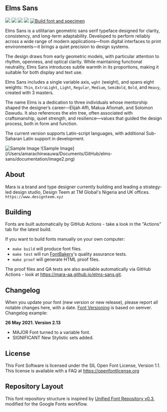 ## Elms Sans

[![][Fontbakery]](https://mara-aa.github.io/elms-sans/fontbakery/fontbakery-report.html)
[![][Universal]](https://mara-aa.github.io/elms-sans.git/fontbakery/fontbakery-report.html)
[![][GF Profile]](https://mara-aa.github.io/elms-sans.git/fontbakery/fontbakery-report.html)
[![][Shaping]](https://mara-aa.github.io/elms-sans.git/fontbakery/fontbakery-report.html)
[![Build font and specimen](https://github.com/mara-aa/elms-sans/actions/workflows/build.yaml/badge.svg)](https://github.com/mara-aa/elms-sans/actions/workflows/build.yaml)

[Fontbakery]: https://img.shields.io/endpoint?url=https%3A%2F%2Fraw.githubusercontent.com%2Fmara-aa%2Felms-sans.git%2Fgh-pages%2Fbadges%2Foverall.json
[GF Profile]: https://img.shields.io/endpoint?url=https%3A%2F%2Fraw.githubusercontent.com%2Fmara-aa%2Felms-sans.git%2Fgh-pages%2Fbadges%2FGoogleFonts.json
[Outline Correctness]: https://img.shields.io/endpoint?url=https%3A%2F%2Fraw.githubusercontent.com%2Fmara-aa%2Felms-sans.git%2Fgh-pages%2Fbadges%2FOutlineCorrectnessChecks.json
[Shaping]: https://img.shields.io/endpoint?url=https%3A%2F%2Fraw.githubusercontent.com%2Fmara-aa%2Felms-sans.git%2Fgh-pages%2Fbadges%2FShapingChecks.json
[Universal]: https://img.shields.io/endpoint?url=https%3A%2F%2Fraw.githubusercontent.com%2Fmara-aa%2Felms-sans.git%2Fgh-pages%2Fbadges%2FUniversal.json



Elms Sans is a utilitarian geometric sans serif typeface designed for clarity, consistency, and long-term adaptability. Developed to perform reliably across a wide range of modern applications—from digital interfaces to print environments—it brings a quiet precision to design systems.

The design draws from early geometric models, with particular attention to rhythm, openness, and optical clarity. While maintaining functional neutrality, Elms Sans introduces subtle warmth in its proportions, making it suitable for both display and text use.

Elms Sans includes a single variable axis, `wght` (weight), and spans eight weights: `Thin`, `ExtraLight`, `Light`, `Regular`, `Medium`, `SemiBold`, `Bold`, and `Heavy`, created with 3 masters.

The name Elms is a dedication to three individuals whose mentorship shaped the designer’s career—Elijah Affi, Makua Afiomah, and Solomon Dawudu. It also references the elm tree, often associated with craftsmanship, quiet strength, and resilience—values that guided the design process, both in form and function.

The current version supports Latin-script languages, with additional Sub-Saharan Latin support in development.


![Sample Image](/Users/amarachinwauwa/Documents/GitHub/elms-sans/documentation/image1.png)
![Sample Image] (/Users/amarachinwauwa/Documents/GitHub/elms-sans/documentation/image2.png)


## About

Mara is a brand and type designer currently building and leading a strategy-led design studio, Design Teem at TM Global's Nigeria and UK offices.
`https://www.designteem.xyz`

## Building

Fonts are built automatically by GitHub Actions - take a look in the "Actions" tab for the latest build.

If you want to build fonts manually on your own computer:

* `make build` will produce font files.
* `make test` will run [FontBakery](https://github.com/googlefonts/fontbakery)'s quality assurance tests.
* `make proof` will generate HTML proof files.

The proof files and QA tests are also available automatically via GitHub Actions - look at https://mara-aa.github.io/elms-sans.git.

## Changelog

When you update your font (new version or new release), please report all notable changes here, with a date.
[Font Versioning](https://github.com/googlefonts/gf-docs/tree/main/Spec#font-versioning) is based on semver. 
Changelog example:

**26 May 2021. Version 2.13**
- MAJOR Font turned to a variable font.
- SIGNIFICANT New Stylistic sets added.

## License

This Font Software is licensed under the SIL Open Font License, Version 1.1.
This license is available with a FAQ at https://openfontlicense.org

## Repository Layout

This font repository structure is inspired by [Unified Font Repository v0.3](https://github.com/unified-font-repository/Unified-Font-Repository), modified for the Google Fonts workflow.
